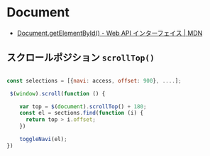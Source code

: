 # Document

- [Document.getElementById() - Web API インターフェイス | MDN](https://developer.mozilla.org/ja/docs/Web/API/Document/getElementById)

## スクロールポジション `scrollTop()`

~~~js

const selections = [{navi: access, offset: 900}, ....];

 $(window).scroll(function () {

    var top = $(document).scrollTop() + 180;
    const el = sections.find(function (i) {
      return top > i.offset;
    })

    toggleNavi(el);
})
~~~
